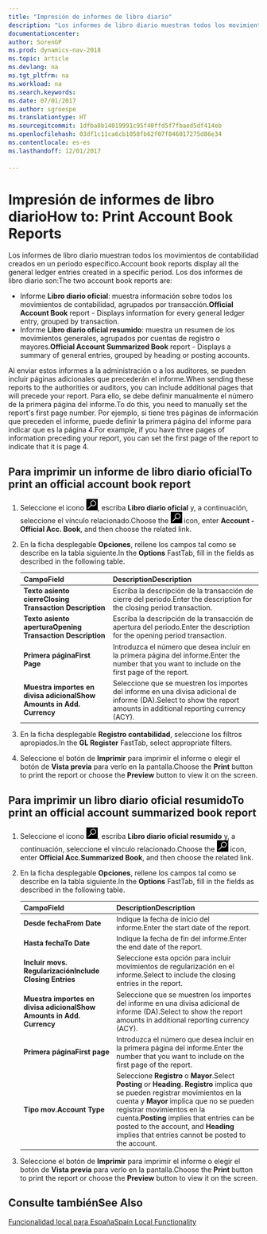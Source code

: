 ```yaml
---
title: "Impresión de informes de libro diario"
description: "Los informes de libro diario muestran todos los movimientos de contabilidad creados en un periodo específico."
documentationcenter: 
author: SorenGP
ms.prod: dynamics-nav-2018
ms.topic: article
ms.devlang: na
ms.tgt_pltfrm: na
ms.workload: na
ms.search.keywords: 
ms.date: 07/01/2017
ms.author: sgroespe
ms.translationtype: HT
ms.sourcegitcommit: 1dfba8b14019991c95f40ffd5f7fbaed5df414eb
ms.openlocfilehash: 03df1c11ca6cb1058fb62f07f846017275d86e34
ms.contentlocale: es-es
ms.lasthandoff: 12/01/2017

---
```

# <a name="how-to-print-account-book-reports"></a><span data-ttu-id="9aadd-103">Impresión de informes de libro diario</span><span class="sxs-lookup"><span data-stu-id="9aadd-103">How to: Print Account Book Reports</span></span>
<span data-ttu-id="9aadd-104">Los informes de libro diario muestran todos los movimientos de contabilidad creados en un periodo específico.</span><span class="sxs-lookup"><span data-stu-id="9aadd-104">Account book reports display all the general ledger entries created in a specific period.</span></span> <span data-ttu-id="9aadd-105">Los dos informes de libro diario son:</span><span class="sxs-lookup"><span data-stu-id="9aadd-105">The two account book reports are:</span></span>  

- <span data-ttu-id="9aadd-106">Informe **Libro diario oficial**: muestra información sobre todos los movimientos de contabilidad, agrupados por transacción.</span><span class="sxs-lookup"><span data-stu-id="9aadd-106">**Official Account Book** report - Displays information for every general ledger entry, grouped by transaction.</span></span>  
- <span data-ttu-id="9aadd-107">Informe **Libro diario oficial resumido**: muestra un resumen de los movimientos generales, agrupados por cuentas de registro o mayores.</span><span class="sxs-lookup"><span data-stu-id="9aadd-107">**Official Account Summarized Book** report - Displays a summary of general entries, grouped by heading or posting accounts.</span></span>  

<span data-ttu-id="9aadd-108">Al enviar estos informes a la administración o a los auditores, se pueden incluir páginas adicionales que precederán el informe.</span><span class="sxs-lookup"><span data-stu-id="9aadd-108">When sending these reports to the authorities or auditors, you can include additional pages that will precede your report.</span></span> <span data-ttu-id="9aadd-109">Para ello, se debe definir manualmente el número de la primera página del informe.</span><span class="sxs-lookup"><span data-stu-id="9aadd-109">To do this, you need to manually set the report's first page number.</span></span> <span data-ttu-id="9aadd-110">Por ejemplo, si tiene tres páginas de información que preceden el informe, puede definir la primera página del informe para indicar que es la página 4.</span><span class="sxs-lookup"><span data-stu-id="9aadd-110">For example, if you have three pages of information preceding your report, you can set the first page of the report to indicate that it is page 4.</span></span>  

## <a name="to-print-an-official-account-book-report"></a><span data-ttu-id="9aadd-111">Para imprimir un informe de libro diario oficial</span><span class="sxs-lookup"><span data-stu-id="9aadd-111">To print an official account book report</span></span>  

1.  <span data-ttu-id="9aadd-112">Seleccione el icono ![Buscar página o informe](../../media/ui-search/search_small.png "icono Buscar página o informe"), escriba **Libro diario oficial** y, a continuación, seleccione el vínculo relacionado.</span><span class="sxs-lookup"><span data-stu-id="9aadd-112">Choose the ![Search for Page or Report](../../media/ui-search/search_small.png "Search for Page or Report icon") icon, enter **Account - Official Acc. Book**, and then choose the related link.</span></span>  
2.  <span data-ttu-id="9aadd-113">En la ficha desplegable **Opciones**, rellene los campos tal como se describe en la tabla siguiente.</span><span class="sxs-lookup"><span data-stu-id="9aadd-113">In the **Options** FastTab, fill in the fields as described in the following table.</span></span>  

    |<span data-ttu-id="9aadd-114">Campo</span><span class="sxs-lookup"><span data-stu-id="9aadd-114">Field</span></span>|<span data-ttu-id="9aadd-115">Description</span><span class="sxs-lookup"><span data-stu-id="9aadd-115">Description</span></span>|  
    |---------------------------------|---------------------------------------|  
    |<span data-ttu-id="9aadd-116">**Texto asiento cierre**</span><span class="sxs-lookup"><span data-stu-id="9aadd-116">**Closing Transaction Description**</span></span>|<span data-ttu-id="9aadd-117">Escriba la descripción de la transacción de cierre del periodo.</span><span class="sxs-lookup"><span data-stu-id="9aadd-117">Enter the description for the closing period transaction.</span></span>|  
    |<span data-ttu-id="9aadd-118">**Texto asiento apertura**</span><span class="sxs-lookup"><span data-stu-id="9aadd-118">**Opening Transaction Description**</span></span>|<span data-ttu-id="9aadd-119">Escriba la descripción de la transacción de apertura del periodo.</span><span class="sxs-lookup"><span data-stu-id="9aadd-119">Enter the description for the opening period transaction.</span></span>|  
    |<span data-ttu-id="9aadd-120">**Primera página**</span><span class="sxs-lookup"><span data-stu-id="9aadd-120">**First Page**</span></span>|<span data-ttu-id="9aadd-121">Introduzca el número que desea incluir en la primera página del informe.</span><span class="sxs-lookup"><span data-stu-id="9aadd-121">Enter the number that you want to include on the first page of the report.</span></span>|  
    |<span data-ttu-id="9aadd-122">**Muestra importes en divisa adicional**</span><span class="sxs-lookup"><span data-stu-id="9aadd-122">**Show Amounts in Add. Currency**</span></span>|<span data-ttu-id="9aadd-123">Seleccione que se muestren los importes del informe en una divisa adicional de informe (DA).</span><span class="sxs-lookup"><span data-stu-id="9aadd-123">Select to show the report amounts in additional reporting currency (ACY).</span></span>|  

3.  <span data-ttu-id="9aadd-124">En la ficha desplegable **Registro contabilidad**, seleccione los filtros apropiados.</span><span class="sxs-lookup"><span data-stu-id="9aadd-124">In the **GL Register** FastTab, select appropriate filters.</span></span>  
4.  <span data-ttu-id="9aadd-125">Seleccione el botón de **Imprimir** para imprimir el informe o elegir el botón de **Vista previa** para verlo en la pantalla.</span><span class="sxs-lookup"><span data-stu-id="9aadd-125">Choose the **Print** button to print the report or choose the **Preview** button to view it on the screen.</span></span>  

## <a name="to-print-an-official-account-summarized-book-report"></a><span data-ttu-id="9aadd-126">Para imprimir un libro diario oficial resumido</span><span class="sxs-lookup"><span data-stu-id="9aadd-126">To print an official account summarized book report</span></span>  

1.  <span data-ttu-id="9aadd-127">Seleccione el icono ![Buscar página o informe](../../media/ui-search/search_small.png "icono Buscar página o informe"), escriba **Libro diario oficial resumido** y, a continuación, seleccione el vínculo relacionado.</span><span class="sxs-lookup"><span data-stu-id="9aadd-127">Choose the ![Search for Page or Report](../../media/ui-search/search_small.png "Search for Page or Report icon") icon, enter **Official Acc.Summarized Book**, and then choose the related link.</span></span>  
2.  <span data-ttu-id="9aadd-128">En la ficha desplegable **Opciones**, rellene los campos tal como se describe en la tabla siguiente.</span><span class="sxs-lookup"><span data-stu-id="9aadd-128">In the **Options** FastTab, fill in the fields as described in the following table.</span></span>  

    |<span data-ttu-id="9aadd-129">Campo</span><span class="sxs-lookup"><span data-stu-id="9aadd-129">Field</span></span>|<span data-ttu-id="9aadd-130">Description</span><span class="sxs-lookup"><span data-stu-id="9aadd-130">Description</span></span>|  
    |---------------------------------|---------------------------------------|  
    |<span data-ttu-id="9aadd-131">**Desde fecha**</span><span class="sxs-lookup"><span data-stu-id="9aadd-131">**From Date**</span></span>|<span data-ttu-id="9aadd-132">Indique la fecha de inicio del informe.</span><span class="sxs-lookup"><span data-stu-id="9aadd-132">Enter the start date of the report.</span></span>|  
    |<span data-ttu-id="9aadd-133">**Hasta fecha**</span><span class="sxs-lookup"><span data-stu-id="9aadd-133">**To Date**</span></span>|<span data-ttu-id="9aadd-134">Indique la fecha de fin del informe.</span><span class="sxs-lookup"><span data-stu-id="9aadd-134">Enter the end date of the report.</span></span>|  
    |<span data-ttu-id="9aadd-135">**Incluir movs. Regularización**</span><span class="sxs-lookup"><span data-stu-id="9aadd-135">**Include Closing Entries**</span></span>|<span data-ttu-id="9aadd-136">Seleccione esta opción para incluir movimientos de regularización en el informe.</span><span class="sxs-lookup"><span data-stu-id="9aadd-136">Select to include the closing entries in the report.</span></span>|  
    |<span data-ttu-id="9aadd-137">**Muestra importes en divisa adicional**</span><span class="sxs-lookup"><span data-stu-id="9aadd-137">**Show Amounts in Add. Currency**</span></span>|<span data-ttu-id="9aadd-138">Seleccione que se muestren los importes del informe en una divisa adicional de informe (DA).</span><span class="sxs-lookup"><span data-stu-id="9aadd-138">Select to show the report amounts in additional reporting currency (ACY).</span></span>|  
    |<span data-ttu-id="9aadd-139">**Primera página**</span><span class="sxs-lookup"><span data-stu-id="9aadd-139">**First page**</span></span>|<span data-ttu-id="9aadd-140">Introduzca el número que desea incluir en la primera página del informe.</span><span class="sxs-lookup"><span data-stu-id="9aadd-140">Enter the number that you want to include on the first page of the report.</span></span>|  
    |<span data-ttu-id="9aadd-141">**Tipo mov.**</span><span class="sxs-lookup"><span data-stu-id="9aadd-141">**Account Type**</span></span>|<span data-ttu-id="9aadd-142">Seleccione **Registro** o **Mayor**.</span><span class="sxs-lookup"><span data-stu-id="9aadd-142">Select **Posting** or **Heading**.</span></span> <span data-ttu-id="9aadd-143">**Registro** implica que se pueden registrar movimientos en la cuenta y **Mayor** implica que no se pueden registrar movimientos en la cuenta.</span><span class="sxs-lookup"><span data-stu-id="9aadd-143">**Posting** implies that entries can be posted to the account, and **Heading** implies that entries cannot be posted to the account.</span></span>|  

3.  <span data-ttu-id="9aadd-144">Seleccione el botón de **Imprimir** para imprimir el informe o elegir el botón de **Vista previa** para verlo en la pantalla.</span><span class="sxs-lookup"><span data-stu-id="9aadd-144">Choose the **Print** button to print the report or choose the **Preview** button to view it on the screen.</span></span>  

## <a name="see-also"></a><span data-ttu-id="9aadd-145">Consulte también</span><span class="sxs-lookup"><span data-stu-id="9aadd-145">See Also</span></span>  
 [<span data-ttu-id="9aadd-146">Funcionalidad local para España</span><span class="sxs-lookup"><span data-stu-id="9aadd-146">Spain Local Functionality</span></span>](spain-local-functionality.md)

